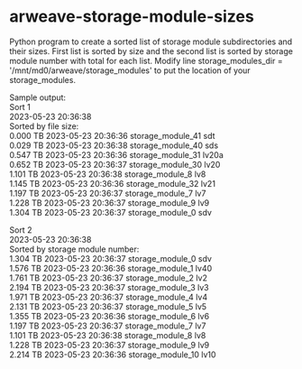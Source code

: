 # arweave-storage-module-sizes

Python program to create a sorted list of storage module subdirectories and their sizes. First list is sorted by size and the second
list is sorted by storage module number with total for each list.
Modify line storage_modules_dir = '/mnt/md0/arweave/storage_modules' to put the location of your storage_modules.

Sample output:  
Sort 1   
2023-05-23 20:36:38  
Sorted by file size:  
0.000 TB 2023-05-23 20:36:36 storage_module_41 sdt  
0.029 TB 2023-05-23 20:36:38 storage_module_40 sds   
0.547 TB 2023-05-23 20:36:36 storage_module_31 lv20a  
0.652 TB 2023-05-23 20:36:37 storage_module_30 lv20  
1.101 TB 2023-05-23 20:36:38 storage_module_8 lv8  
1.145 TB 2023-05-23 20:36:36 storage_module_32 lv21  
1.197 TB 2023-05-23 20:36:37 storage_module_7 lv7  
1.228 TB 2023-05-23 20:36:37 storage_module_9 lv9  
1.304 TB 2023-05-23 20:36:37 storage_module_0 sdv  
  
Sort 2  
2023-05-23 20:36:38  
Sorted by storage module number:  
1.304 TB 2023-05-23 20:36:37 storage_module_0 sdv  
1.576 TB 2023-05-23 20:36:36 storage_module_1 lv40  
1.761 TB 2023-05-23 20:36:37 storage_module_2 lv2  
2.194 TB 2023-05-23 20:36:37 storage_module_3 lv3  
1.971 TB 2023-05-23 20:36:37 storage_module_4 lv4  
2.131 TB 2023-05-23 20:36:37 storage_module_5 lv5  
1.355 TB 2023-05-23 20:36:36 storage_module_6 lv6  
1.197 TB 2023-05-23 20:36:37 storage_module_7 lv7  
1.101 TB 2023-05-23 20:36:38 storage_module_8 lv8  
1.228 TB 2023-05-23 20:36:37 storage_module_9 lv9  
2.214 TB 2023-05-23 20:36:36 storage_module_10 lv10  
